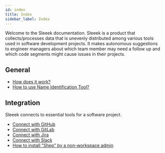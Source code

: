 ```yaml
---
id: index
title: Index
sidebar_label: Index
---
```


Welcome to the Sleeek documentation. Sleeek is a product that collects/processes data that is unevenly distributed among various tools used in software development projects. It makes autonomous suggestions to engineer managers about which team member may need a follow up and which code segments might cause issues in their projects.


## General

- [How does it work?](general/how-does-it-work)
- [How to use Name Identification Tool?](general/how-to-use-name-identification-tool)
## Integration

Sleeek connects to essential tools for a software project.

- [Connect with GitHub](integration/github)
- [Connect with GitLab](integration/gitlab)
- [Connect with Jira](integration/jira)
- [Connect with Slack](integration/Slack)
- [How to install "Shep" by a non-workspace admin](integration/how-to-install-shep-non-admin)



